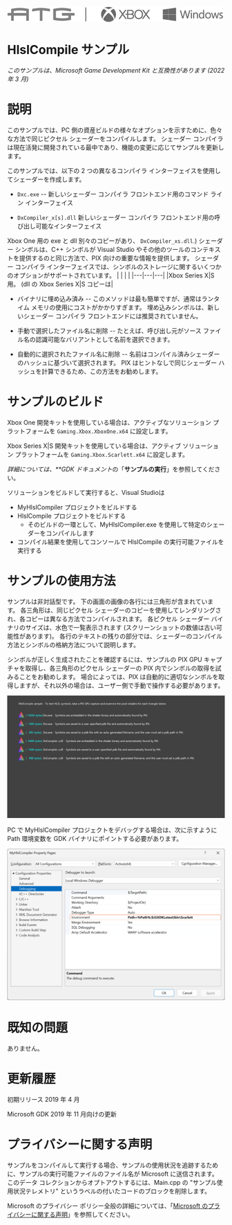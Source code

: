 ![](./media/image1.png)

# HlslCompile サンプル

*このサンプルは、Microsoft Game Development Kit と互換性があります (2022 年 3 月)*

# 説明

このサンプルでは、PC 側の資産ビルドの様々なオプションを示すために、色々な方法で同じピクセル シェーダーをコンパイルします。 シェーダー コンパイラは現在活発に開発されている最中であり、機能の変更に応じてサンプルを更新します。

このサンプルでは、以下の 2 つの異なるコンパイラ インターフェイスを使用してシェーダーを作成します。

- `Dxc.exe` -- 新しいシェーダー コンパイラ フロントエンド用のコマンド ライン インターフェイス

- `DxCompiler_x[s].dll` 新しいシェーダー コンパイラ フロントエンド用の呼び出し可能なインターフェイス

Xbox One 用の exe と dll 別々のコピーがあり、
`DxCompiler_xs.dll`.) シェーダー シンボルは、C++ シンボルが Visual Studio やその他のツールのコンテキストを提供するのと同じ方法で、PIX 向けの重要な情報を提供します。 シェーダー コンパイラ インターフェイスでは、シンボルのストレージに関するいくつかのオプションがサポートされています。
| | | |
|---|---|---|
|Xbox Series X|S 用。 (dll の Xbox Series X|S コピーは|


- バイナリに埋め込み済み -- このメソッドは最も簡単ですが、通常はランタイム メモリの使用にコストがかかりすぎます。 埋め込みシンボルは、新しいシェーダー コンパイラ フロントエンドには推奨されていません。

- 手動で選択したファイル名に削除 -- たとえば、呼び出し元がソース ファイル名の認識可能なバリアントとして名前を選択できます。

- 自動的に選択されたファイル名に削除 -- 名前はコンパイル済みシェーダーのハッシュに基づいて選択されます。 PIX はヒントなしで同じシェーダー ハッシュを計算できるため、この方法をお勧めします。

# サンプルのビルド

Xbox One 開発キットを使用している場合は、アクティブなソリューション プラットフォームを `Gaming.Xbox.XboxOne.x64` に設定します。

Xbox Series X|S 開発キットを使用している場合は、アクティブ ソリューション プラットフォームを `Gaming.Xbox.Scarlett.x64` に設定します。

*詳細については、**GDK ドキュメント*の「__サンプルの実行__」を参照してください。

ソリューションをビルドして実行すると、Visual Studioは

- MyHlslCompiler プロジェクトをビルドする
- HlslCompile プロジェクトをビルドする
   - そのビルドの一環として、MyHlslCompiler.exe を使用して特定のシェーダーをコンパイルします
- コンパイル結果を使用してコンソールで HlslCompile の実行可能ファイルを実行する

# サンプルの使用方法

サンプルは非対話型です。 下の画面の画像の各行には三角形が含まれています。 各三角形は、同じピクセル シェーダーのコピーを使用してレンダリングされ、各コピーは異なる方法でコンパイルされます。 各ピクセル シェーダー バイナリのサイズは、水色で一覧表示されます (スクリーンショットの数値は古い可能性があります)。 各行のテキストの残りの部分では、シェーダーのコンパイル方法とシンボルの格納方法について説明します。

シンボルが正しく生成されたことを確認するには、サンプルの PIX GPU キャプチャを取得し、各三角形のピクセル シェーダーの PIX 内でシンボルの取得を試みることをお勧めします。 場合によっては、PIX は自動的に適切なシンボルを取得しますが、それ以外の場合は、ユーザー側で手動で操作する必要があります。

![](./media/image3.png)

PC で MyHlslCompiler プロジェクトをデバッグする場合は、次に示すように Path 環境変数を GDK バイナリにポイントする必要があります。

![MyHlslCompiler の設定](./media/MyHlslCompiler-settings.png)

# 既知の問題

ありません。

# 更新履歴

初期リリース 2019 年 4 月

Microsoft GDK 2019 年 11 月向けの更新

# プライバシーに関する声明

サンプルをコンパイルして実行する場合、サンプルの使用状況を追跡するために、サンプルの実行可能ファイルのファイル名が Microsoft に送信されます。 このデータ コレクションからオプトアウトするには、Main.cpp の "サンプル使用状況テレメトリ" というラベルの付いたコードのブロックを削除します。

Microsoft のプライバシー ポリシー全般の詳細については、「[Microsoft のプライバシーに関する声明](https://privacy.microsoft.com/en-us/privacystatement/)」を参照してください。


